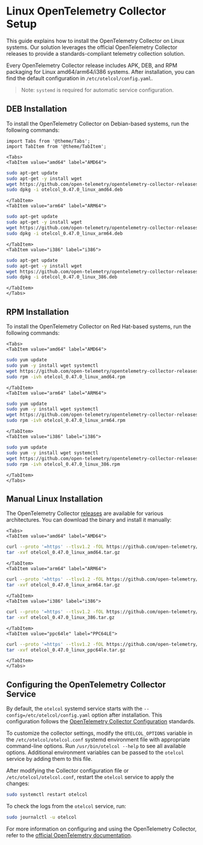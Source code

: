 # Linux OpenTelemetry Collector Setup

This guide explains how to install the OpenTelemetry Collector on Linux systems. Our solution leverages the official OpenTelemetry Collector releases to provide a standards-compliant telemetry collection solution.

Every OpenTelemetry Collector release includes APK, DEB, and RPM packaging for Linux amd64/arm64/i386 systems. After installation, you can find the default configuration in `/etc/otelcol/config.yaml`.

> Note: `systemd` is required for automatic service configuration.

## DEB Installation

To install the OpenTelemetry Collector on Debian-based systems, run the following commands:

```mdx-code-block
import Tabs from '@theme/Tabs';
import TabItem from '@theme/TabItem';

<Tabs>
<TabItem value="amd64" label="AMD64">
```

```sh
sudo apt-get update
sudo apt-get -y install wget
wget https://github.com/open-telemetry/opentelemetry-collector-releases/releases/download/v0.47.0/otelcol_0.47.0_linux_amd64.deb
sudo dpkg -i otelcol_0.47.0_linux_amd64.deb
```

```mdx-code-block
</TabItem>
<TabItem value="arm64" label="ARM64">
```

```sh
sudo apt-get update
sudo apt-get -y install wget
wget https://github.com/open-telemetry/opentelemetry-collector-releases/releases/download/v0.47.0/otelcol_0.47.0_linux_arm64.deb
sudo dpkg -i otelcol_0.47.0_linux_arm64.deb
```

```mdx-code-block
</TabItem>
<TabItem value="i386" label="i386">
```

```sh
sudo apt-get update
sudo apt-get -y install wget
wget https://github.com/open-telemetry/opentelemetry-collector-releases/releases/download/v0.47.0/otelcol_0.47.0_linux_386.deb
sudo dpkg -i otelcol_0.47.0_linux_386.deb
```

```mdx-code-block
</TabItem>
</Tabs>
```

## RPM Installation

To install the OpenTelemetry Collector on Red Hat-based systems, run the following commands:

```mdx-code-block
<Tabs>
<TabItem value="amd64" label="AMD64">
```

```sh
sudo yum update
sudo yum -y install wget systemctl
wget https://github.com/open-telemetry/opentelemetry-collector-releases/releases/download/v0.47.0/otelcol_0.47.0_linux_amd64.rpm
sudo rpm -ivh otelcol_0.47.0_linux_amd64.rpm
```

```mdx-code-block
</TabItem>
<TabItem value="arm64" label="ARM64">
```

```sh
sudo yum update
sudo yum -y install wget systemctl
wget https://github.com/open-telemetry/opentelemetry-collector-releases/releases/download/v0.47.0/otelcol_0.47.0_linux_arm64.rpm
sudo rpm -ivh otelcol_0.47.0_linux_arm64.rpm
```

```mdx-code-block
</TabItem>
<TabItem value="i386" label="i386">
```

```sh
sudo yum update
sudo yum -y install wget systemctl
wget https://github.com/open-telemetry/opentelemetry-collector-releases/releases/download/v0.47.0/otelcol_0.47.0_linux_386.rpm
sudo rpm -ivh otelcol_0.47.0_linux_386.rpm
```

```mdx-code-block
</TabItem>
</Tabs>
```

## Manual Linux Installation

The OpenTelemetry Collector [releases](https://github.com/open-telemetry/opentelemetry-collector-releases/releases) are available for various architectures. You can download the binary and install it manually:

```mdx-code-block
<Tabs>
<TabItem value="amd64" label="AMD64">
```

```sh
curl --proto '=https' --tlsv1.2 -fOL https://github.com/open-telemetry/opentelemetry-collector-releases/releases/download/v0.47.0/otelcol_0.47.0_linux_amd64.tar.gz
tar -xvf otelcol_0.47.0_linux_amd64.tar.gz
```

```mdx-code-block
</TabItem>
<TabItem value="arm64" label="ARM64">
```

```sh
curl --proto '=https' --tlsv1.2 -fOL https://github.com/open-telemetry/opentelemetry-collector-releases/releases/download/v0.47.0/otelcol_0.47.0_linux_arm64.tar.gz
tar -xvf otelcol_0.47.0_linux_arm64.tar.gz
```

```mdx-code-block
</TabItem>
<TabItem value="i386" label="i386">
```

```sh
curl --proto '=https' --tlsv1.2 -fOL https://github.com/open-telemetry/opentelemetry-collector-releases/releases/download/v0.47.0/otelcol_0.47.0_linux_386.tar.gz
tar -xvf otelcol_0.47.0_linux_386.tar.gz
```

```mdx-code-block
</TabItem>
<TabItem value="ppc64le" label="PPC64LE">
```

```sh
curl --proto '=https' --tlsv1.2 -fOL https://github.com/open-telemetry/opentelemetry-collector-releases/releases/download/v0.47.0/otelcol_0.47.0_linux_ppc64le.tar.gz
tar -xvf otelcol_0.47.0_linux_ppc64le.tar.gz
```

```mdx-code-block
</TabItem>
</Tabs>
```

## Configuring the OpenTelemetry Collector Service

By default, the `otelcol` systemd service starts with the `--config=/etc/otelcol/config.yaml` option after installation. This configuration follows the [OpenTelemetry Collector Configuration](https://opentelemetry.io/docs/collector/configuration/) standards.

To customize the collector settings, modify the `OTELCOL_OPTIONS` variable in the `/etc/otelcol/otelcol.conf` systemd environment file with appropriate command-line options. Run `/usr/bin/otelcol --help` to see all available options. Additional environment variables can be passed to the `otelcol` service by adding them to this file.

After modifying the Collector configuration file or `/etc/otelcol/otelcol.conf`, restart the `otelcol` service to apply the changes:

```sh
sudo systemctl restart otelcol
```

To check the logs from the `otelcol` service, run:

```sh
sudo journalctl -u otelcol
```

For more information on configuring and using the OpenTelemetry Collector, refer to the [official OpenTelemetry documentation](https://opentelemetry.io/docs/collector/).
